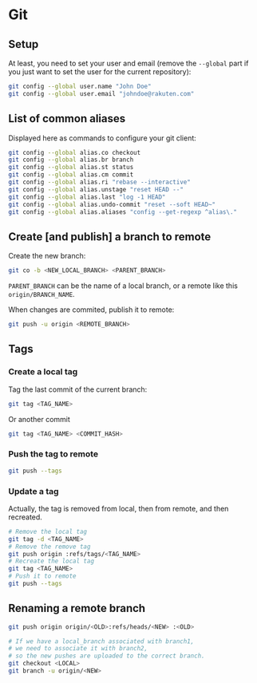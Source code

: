 # Git

## Setup

At least, you need to set your user and email (remove the `--global` part if you just want to set the user for the current repository):

```sh
git config --global user.name "John Doe"
git config --global user.email "johndoe@rakuten.com"
```

## List of common aliases

Displayed here as commands to configure your git client:

```sh
git config --global alias.co checkout
git config --global alias.br branch
git config --global alias.st status
git config --global alias.cm commit
git config --global alias.ri "rebase --interactive"
git config --global alias.unstage "reset HEAD --"
git config --global alias.last "log -1 HEAD"
git config --global alias.undo-commit "reset --soft HEAD~"
git config --global alias.aliases "config --get-regexp ^alias\."
```

## Create [and publish] a branch to remote

Create the new branch:

```sh
git co -b <NEW_LOCAL_BRANCH> <PARENT_BRANCH>
```

`PARENT_BRANCH` can be the name of a local branch, or a remote like this `origin/BRANCH_NAME`.

When changes are commited, publish it to remote:

```sh
git push -u origin <REMOTE_BRANCH>
```

## Tags

### Create a local tag

Tag the last commit of the current branch:

```sh
git tag <TAG_NAME>
```

Or another commit
```sh
git tag <TAG_NAME> <COMMIT_HASH>
```

### Push the tag to remote

```sh
git push --tags
```

### Update a tag

Actually, the tag is removed from local, then from remote, and then recreated.

```sh
# Remove the local tag
git tag -d <TAG_NAME>
# Remove the remove tag
git push origin :refs/tags/<TAG_NAME>
# Recreate the local tag
git tag <TAG_NAME>
# Push it to remote
git push --tags
```

## Renaming a remote branch

```sh
git push origin origin/<OLD>:refs/heads/<NEW> :<OLD>

# If we have a local_branch associated with branch1,
# we need to associate it with branch2,
# so the new pushes are uploaded to the correct branch.
git checkout <LOCAL>
git branch -u origin/<NEW>
```

